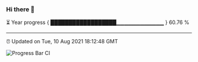 ### Hi there 👋

⏳ Year progress { ██████████████████▁▁▁▁▁▁▁▁▁▁▁▁ } 60.76 %

---

⏰ Updated on Tue, 10 Aug 2021 18:12:48 GMT

![Progress Bar CI](https://github.com/liununu/liununu/workflows/Progress%20Bar%20CI/badge.svg)
